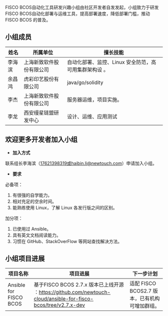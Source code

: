 FISCO BCOS自动化工具研发兴趣小组由社区开发者自发发起，小组致力于研发FISCO BCOS自动化部署与运维工具，提高部署速度，降低部署门槛，推动 FISCO BCOS 的普及。



## 小组成员

| **姓名** | **所属单位**             |  **擅长技能**                                           |
| -------- | ------------------------ | ------------------------------------------------------ |
| 李海滨   | 上海新致软件股份有限公司 | 自动化部署、监控、Linux 安全防范，高可用集群架构设  。 |
| 余昌鸿   | 虎彩印艺股份有限公司     | java/go/solidity                                       |
| 李杰     | 上海新致软件股份有限公司 | 服务器运维，项目实施。                                 |
| 李龙     | 西安缦星链盟研发中心     | 设计、运维、应用测试                                   |



## 欢迎更多开发者加入小组

- **加入方式**

联系组长李海滨（17621398319或haibin.li@newtouch.com）申请加入小组。

- **要求**

必备项：

1. 有很强的自学能力。
2. 相对充足的空余时间。
3. 能熟练使用 Linux，了解 Linux 各发行版之间的区别。

加分项：

1. 已使用过 Ansible。
2. 具有英文文档阅读能力。
3. 习惯在 GitHub、StackOverFlow 等网站查找解决方法。



## 小组项目进展

|项目名称               |项目进展                                                     |下一步计划            |
| ---------------------- | ------------------------------------------------------------ | --------------------- |
| Ansible for FISCO BCOS | 基于FISCO BCOS 2.7.x 版本已上线开源  ：https://github.com/newtouch-cloud/ansible-for-fisco-bcos/tree/v2.7.x-dev | 适配 FISCO BCOS2.7 版本，已有机构可增加群组。|
